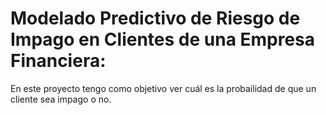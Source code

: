 # Modelado Predictivo de Riesgo de Impago en Clientes de una Empresa Financiera:
En este proyecto tengo como objetivo ver cuál es la probailidad de que un cliente sea impago o no. 
